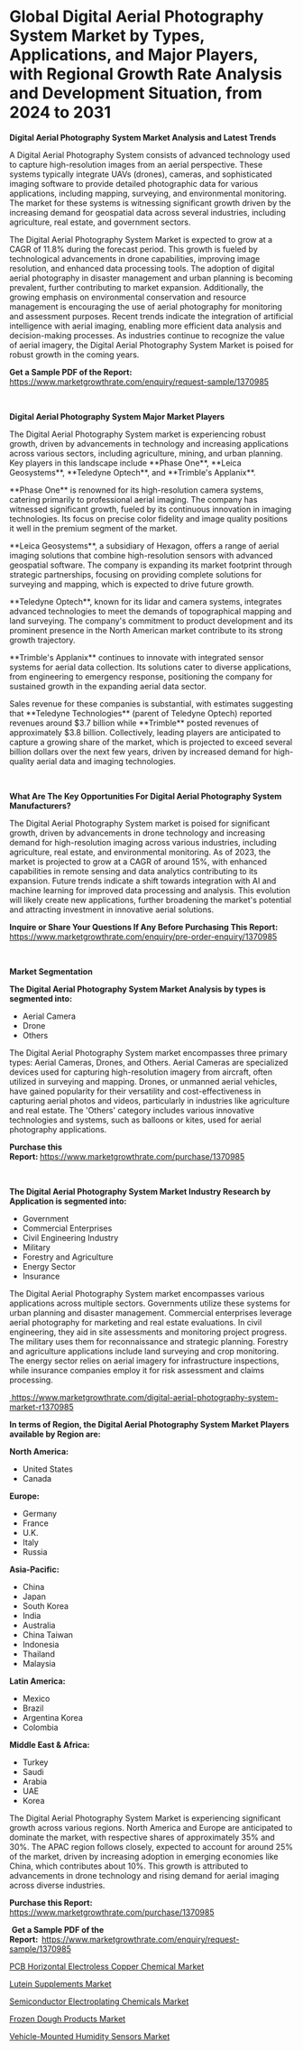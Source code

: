 <p><h1>Global Digital Aerial Photography System Market by Types, Applications, and Major Players, with Regional Growth Rate Analysis and Development Situation, from 2024 to 2031</h1></p><p><strong>Digital Aerial Photography System Market Analysis and Latest Trends</strong></p>
<p><p>A Digital Aerial Photography System consists of advanced technology used to capture high-resolution images from an aerial perspective. These systems typically integrate UAVs (drones), cameras, and sophisticated imaging software to provide detailed photographic data for various applications, including mapping, surveying, and environmental monitoring. The market for these systems is witnessing significant growth driven by the increasing demand for geospatial data across several industries, including agriculture, real estate, and government sectors.</p><p>The Digital Aerial Photography System Market is expected to grow at a CAGR of 11.8% during the forecast period. This growth is fueled by technological advancements in drone capabilities, improving image resolution, and enhanced data processing tools. The adoption of digital aerial photography in disaster management and urban planning is becoming prevalent, further contributing to market expansion. Additionally, the growing emphasis on environmental conservation and resource management is encouraging the use of aerial photography for monitoring and assessment purposes. Recent trends indicate the integration of artificial intelligence with aerial imaging, enabling more efficient data analysis and decision-making processes. As industries continue to recognize the value of aerial imagery, the Digital Aerial Photography System Market is poised for robust growth in the coming years.</p></p>
<p><strong>Get a Sample PDF of the Report:&nbsp;</strong> <a href="https://www.marketgrowthrate.com/enquiry/request-sample/1370985">https://www.marketgrowthrate.com/enquiry/request-sample/1370985</a></p>
<p>&nbsp;</p>
<p><strong>Digital Aerial Photography System Major Market Players</strong></p>
<p><p>The Digital Aerial Photography System market is experiencing robust growth, driven by advancements in technology and increasing applications across various sectors, including agriculture, mining, and urban planning. Key players in this landscape include **Phase One**, **Leica Geosystems**, **Teledyne Optech**, and **Trimble's Applanix**.</p><p>**Phase One** is renowned for its high-resolution camera systems, catering primarily to professional aerial imaging. The company has witnessed significant growth, fueled by its continuous innovation in imaging technologies. Its focus on precise color fidelity and image quality positions it well in the premium segment of the market.</p><p>**Leica Geosystems**, a subsidiary of Hexagon, offers a range of aerial imaging solutions that combine high-resolution sensors with advanced geospatial software. The company is expanding its market footprint through strategic partnerships, focusing on providing complete solutions for surveying and mapping, which is expected to drive future growth.</p><p>**Teledyne Optech**, known for its lidar and camera systems, integrates advanced technologies to meet the demands of topographical mapping and land surveying. The company's commitment to product development and its prominent presence in the North American market contribute to its strong growth trajectory.</p><p>**Trimble's Applanix** continues to innovate with integrated sensor systems for aerial data collection. Its solutions cater to diverse applications, from engineering to emergency response, positioning the company for sustained growth in the expanding aerial data sector.</p><p>Sales revenue for these companies is substantial, with estimates suggesting that **Teledyne Technologies** (parent of Teledyne Optech) reported revenues around $3.7 billion while **Trimble** posted revenues of approximately $3.8 billion. Collectively, leading players are anticipated to capture a growing share of the market, which is projected to exceed several billion dollars over the next few years, driven by increased demand for high-quality aerial data and imaging technologies.</p></p>
<p>&nbsp;</p>
<p><strong>What Are The Key Opportunities For Digital Aerial Photography System Manufacturers?</strong></p>
<p><p>The Digital Aerial Photography System market is poised for significant growth, driven by advancements in drone technology and increasing demand for high-resolution imaging across various industries, including agriculture, real estate, and environmental monitoring. As of 2023, the market is projected to grow at a CAGR of around 15%, with enhanced capabilities in remote sensing and data analytics contributing to its expansion. Future trends indicate a shift towards integration with AI and machine learning for improved data processing and analysis. This evolution will likely create new applications, further broadening the market's potential and attracting investment in innovative aerial solutions.</p></p>
<p><strong>Inquire or Share Your Questions If Any Before Purchasing This Report:</strong> <a href="https://www.marketgrowthrate.com/enquiry/pre-order-enquiry/1370985">https://www.marketgrowthrate.com/enquiry/pre-order-enquiry/1370985</a></p>
<p>&nbsp;</p>
<p><strong>Market Segmentation</strong></p>
<p><strong>The Digital Aerial Photography System Market Analysis by types is segmented into:</strong></p>
<p><ul><li>Aerial Camera</li><li>Drone</li><li>Others</li></ul></p>
<p><p>The Digital Aerial Photography System market encompasses three primary types: Aerial Cameras, Drones, and Others. Aerial Cameras are specialized devices used for capturing high-resolution imagery from aircraft, often utilized in surveying and mapping. Drones, or unmanned aerial vehicles, have gained popularity for their versatility and cost-effectiveness in capturing aerial photos and videos, particularly in industries like agriculture and real estate. The 'Others' category includes various innovative technologies and systems, such as balloons or kites, used for aerial photography applications.</p></p>
<p><strong>Purchase this Report:&nbsp;</strong><a href="https://www.marketgrowthrate.com/purchase/1370985">https://www.marketgrowthrate.com/purchase/1370985</a></p>
<p>&nbsp;</p>
<p><strong>The Digital Aerial Photography System Market Industry Research by Application is segmented into:</strong></p>
<p><ul><li>Government</li><li>Commercial Enterprises</li><li>Civil Engineering Industry</li><li>Military</li><li>Forestry and Agriculture</li><li>Energy Sector</li><li>Insurance</li></ul></p>
<p><p>The Digital Aerial Photography System market encompasses various applications across multiple sectors. Governments utilize these systems for urban planning and disaster management. Commercial enterprises leverage aerial photography for marketing and real estate evaluations. In civil engineering, they aid in site assessments and monitoring project progress. The military uses them for reconnaissance and strategic planning. Forestry and agriculture applications include land surveying and crop monitoring. The energy sector relies on aerial imagery for infrastructure inspections, while insurance companies employ it for risk assessment and claims processing.</p></p>
<p><a href="https://www.marketgrowthrate.com/digital-aerial-photography-system-market-r1370985">&nbsp;https://www.marketgrowthrate.com/digital-aerial-photography-system-market-r1370985</a></p>
<p><strong>In terms of Region, the Digital Aerial Photography System Market Players available by Region are:</strong></p>
<p>
    <p> <strong> North America: </strong>
        <ul>
            <li>United States</li>
            <li>Canada</li>
        </ul>
        </p> 
    <p> <strong> Europe: </strong>
        <ul>
            <li>Germany</li>
            <li>France</li>
            <li>U.K.</li>
            <li>Italy</li>
            <li>Russia</li>
        </ul>
        </p> 
    <p> <strong> Asia-Pacific: </strong>
        <ul>
            <li>China</li>
            <li>Japan</li>
            <li>South Korea</li>
            <li>India</li>
            <li>Australia</li>
            <li>China Taiwan</li>
            <li>Indonesia</li>
            <li>Thailand</li>
            <li>Malaysia</li>
        </ul>
        </p> 
    <p> <strong> Latin America: </strong>
        <ul>
            <li>Mexico</li>
            <li>Brazil</li>
            <li>Argentina Korea</li>
            <li>Colombia</li>
        </ul>
        </p> 
    <p> <strong> Middle East & Africa: </strong>
        <ul>
            <li>Turkey</li>
            <li>Saudi</li>
            <li>Arabia</li>
            <li>UAE</li>
            <li>Korea</li>
        </ul>
    </p>
    </p>
<p><p>The Digital Aerial Photography System Market is experiencing significant growth across various regions. North America and Europe are anticipated to dominate the market, with respective shares of approximately 35% and 30%. The APAC region follows closely, expected to account for around 25% of the market, driven by increasing adoption in emerging economies like China, which contributes about 10%. This growth is attributed to advancements in drone technology and rising demand for aerial imaging across diverse industries.</p></p>
<p><strong>Purchase this Report: </strong><a href="https://www.marketgrowthrate.com/purchase/1370985">https://www.marketgrowthrate.com/purchase/1370985</a></p>
<p>&nbsp;<strong>Get a Sample PDF of the Report:&nbsp;&nbsp;</strong><a href="https://www.marketgrowthrate.com/enquiry/request-sample/1370985">https://www.marketgrowthrate.com/enquiry/request-sample/1370985</a></p>
<p><strong></strong></p>
<p><p><a href="https://issuu.com/reportprime-2/docs/pcb-horizontal-electroless-copper-c_5ea9d7e16e8679">PCB Horizontal Electroless Copper Chemical Market</a></p><p><a href="https://www.linkedin.com/pulse/global-lutein-supplements-market-status-2024-2031-forecast-z0cie">Lutein Supplements Market</a></p><p><a href="https://issuu.com/reportprime-2/docs/semiconductor-electroplating-chemic_84a942d9e432b4">Semiconductor Electroplating Chemicals Market</a></p><p><a href="https://www.linkedin.com/pulse/how-regional-markets-adapting-frozen-dough-products-market-l6exe">Frozen Dough Products Market</a></p><p><a href="https://github.com/FosterFahey91/Market-Research-Report-List-1/blob/main/vehicle-mounted-humidity-sensors-market.md">Vehicle-Mounted Humidity Sensors Market</a></p></p>